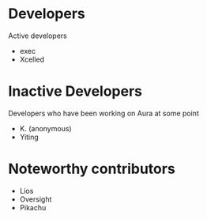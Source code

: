Developers
==============================

Active developers

* exec
* Xcelled

Inactive Developers
==============================

Developers who have been working on Aura at some point

* K. (anonymous)
* Yiting


Noteworthy contributors
==============================

* Lios
* Oversight
* Pikachu

